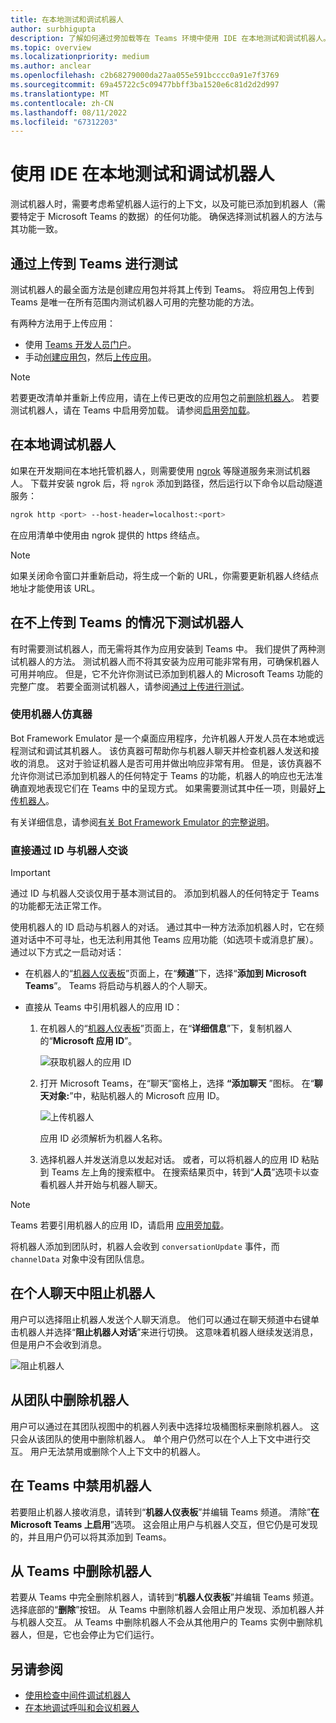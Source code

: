 ```yaml
---
title: 在本地测试和调试机器人
author: surbhigupta
description: 了解如何通过旁加载等在 Teams 环境中使用 IDE 在本地测试和调试机器人。
ms.topic: overview
ms.localizationpriority: medium
ms.author: anclear
ms.openlocfilehash: c2b68279000da27aa055e591bcccc0a91e7f3769
ms.sourcegitcommit: 69a45722c5c09477bbff3ba1520e6c81d2d2d997
ms.translationtype: MT
ms.contentlocale: zh-CN
ms.lasthandoff: 08/11/2022
ms.locfileid: "67312203"
---
```

# <a name="test-and-debug-your-bot-locally-with-ide"></a>使用 IDE 在本地测试和调试机器人

测试机器人时，需要考虑希望机器人运行的上下文，以及可能已添加到机器人（需要特定于 Microsoft Teams 的数据）的任何功能。 确保选择测试机器人的方法与其功能一致。

## <a name="test-by-uploading-to-teams"></a>通过上传到 Teams 进行测试

测试机器人的最全面方法是创建应用包并将其上传到 Teams。 将应用包上传到 Teams 是唯一在所有范围内测试机器人可用的完整功能的方法。

有两种方法用于上传应用：

* 使用 [Teams 开发人员门户](~/concepts/build-and-test/teams-developer-portal.md)。
* 手动[创建应用包](~/concepts/build-and-test/apps-package.md)，然后[上传应用](~/concepts/deploy-and-publish/apps-upload.md)。

> [!NOTE]
> 若要更改清单并重新上传应用，请在上传已更改的应用包之前[删除机器人](#delete-a-bot-from-teams)。
> 若要测试机器人，请在 Teams 中启用旁加载。 请参阅[启用旁加载](/microsoftteams/platform/concepts/build-and-test/prepare-your-o365-tenant#enable-custom-teams-apps-and-turn-on-custom-app-uploading)。

## <a name="debug-your-bot-locally"></a>在本地调试机器人

如果在开发期间在本地托管机器人，则需要使用 [ngrok](https://ngrok.com/) 等隧道服务来测试机器人。 下载并安装 ngrok 后，将 `ngrok` 添加到路径，然后运行以下命令以启动隧道服务：

```bash
ngrok http <port> --host-header=localhost:<port>
```

在应用清单中使用由 ngrok 提供的 https 终结点。

> [!NOTE]
> 如果关闭命令窗口并重新启动，将生成一个新的 URL，你需要更新机器人终结点地址才能使用该 URL。

## <a name="test-your-bot-without-uploading-to-teams"></a>在不上传到 Teams 的情况下测试机器人

有时需要测试机器人，而无需将其作为应用安装到 Teams 中。 我们提供了两种测试机器人的方法。 测试机器人而不将其安装为应用可能非常有用，可确保机器人可用并响应。 但是，它不允许你测试已添加到机器人的 Microsoft Teams 功能的完整广度。 若要全面测试机器人，请参阅[通过上传进行测试](#test-by-uploading-to-teams)。

### <a name="use-the-bot-emulator"></a>使用机器人仿真器

Bot Framework Emulator 是一个桌面应用程序，允许机器人开发人员在本地或远程测试和调试其机器人。 该仿真器可帮助你与机器人聊天并检查机器人发送和接收的消息。 这对于验证机器人是否可用并做出响应非常有用。 但是，该仿真器不允许你测试已添加到机器人的任何特定于 Teams 的功能，机器人的响应也无法准确直观地表现它们在 Teams 中的呈现方式。 如果需要测试其中任一项，则最好[上传机器人](#test-by-uploading-to-teams)。

有关详细信息，请参阅[有关 Bot Framework Emulator 的完整说明](/azure/bot-service/bot-service-debug-emulator?view=azure-bot-service-4.0&preserve-view=true)。

### <a name="talk-to-your-bot-directly-by-id"></a>直接通过 ID 与机器人交谈

> [!Important]
> 通过 ID 与机器人交谈仅用于基本测试目的。 添加到机器人的任何特定于 Teams 的功能都无法正常工作。

使用机器人的 ID 启动与机器人的对话。 通过其中一种方法添加机器人时，它在频道对话中不可寻址，也无法利用其他 Teams 应用功能（如选项卡或消息扩展）。 通过以下方式之一启动对话：

* 在机器人的“[机器人仪表板](https://dev.botframework.com/bots)”页面上，在“**频道**”下，选择“**添加到 Microsoft Teams**”。 Teams 将启动与机器人的个人聊天。

* 直接从 Teams 中引用机器人的应用 ID：
   1. 在机器人的“[机器人仪表板](https://dev.botframework.com/bots)”页面上，在“**详细信息**”下，复制机器人的“**Microsoft 应用 ID**”。
  
      ![获取机器人的应用 ID](~/assets/images/bots_appid_botframework.png)
  
   2. 打开 Microsoft Teams，在“聊天”窗格上，选择 **“添加聊天** ”图标。 在“**聊天对象:**”中，粘贴机器人的 Microsoft 应用 ID。
  
      ![上传机器人](~/assets/images/bots_uploading.png)

      应用 ID 必须解析为机器人名称。

   3. 选择机器人并发送消息以发起对话。
      或者，可以将机器人的应用 ID 粘贴到 Teams 左上角的搜索框中。 在搜索结果页中，转到“**人员**”选项卡以查看机器人并开始与机器人聊天。

> [!Note]
> Teams 若要引用机器人的应用 ID，请启用 [应用旁加载](/microsoftteams/platform/concepts/build-and-test/prepare-your-o365-tenant#enable-custom-teams-apps-and-turn-on-custom-app-uploading)。

将机器人添加到团队时，机器人会收到 `conversationUpdate` 事件，而 `channelData` 对象中没有团队信息。

## <a name="block-a-bot-in-personal-chat"></a>在个人聊天中阻止机器人

用户可以选择阻止机器人发送个人聊天消息。 他们可以通过在聊天频道中右键单击机器人并选择“**阻止机器人对话**”来进行切换。 这意味着机器人继续发送消息，但是用户不会收到消息。

![阻止机器人](~/assets/images/bots/botdisable.png)

## <a name="remove-a-bot-from-a-team"></a>从团队中删除机器人

用户可以通过在其团队视图中的机器人列表中选择垃圾桶图标来删除机器人。 这只会从该团队的使用中删除机器人。 单个用户仍然可以在个人上下文中进行交互。 用户无法禁用或删除个人上下文中的机器人。

## <a name="disable-a-bot-in-teams"></a>在 Teams 中禁用机器人

若要阻止机器人接收消息，请转到“**机器人仪表板**”并编辑 Teams 频道。 清除”**在 Microsoft Teams 上启用**”选项。 这会阻止用户与机器人交互，但它仍是可发现的，并且用户仍可以将其添加到 Teams。

## <a name="delete-a-bot-from-teams"></a>从 Teams 中删除机器人

若要从 Teams 中完全删除机器人，请转到“**机器人仪表板**”并编辑 Teams 频道。 选择底部的“**删除**”按钮。 从 Teams 中删除机器人会阻止用户发现、添加机器人并与机器人交互。 从 Teams 中删除机器人不会从其他用户的 Teams 实例中删除机器人，但是，它也会停止为它们运行。

## <a name="see-also"></a>另请参阅

* [使用检查中间件调试机器人](/azure/bot-service/bot-service-debug-inspection-middleware)
* [在本地调试呼叫和会议机器人](~/bots/calls-and-meetings/debugging-local-testing-calling-meeting-bots.md)
